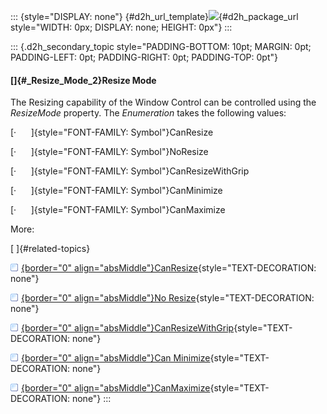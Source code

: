::: {style="DISPLAY: none"}
[](ms-xhelp:///?Id=d2h_url_template){#d2h_url_template}![](!package_url!){#d2h_package_url style="WIDTH: 0px; DISPLAY: none; HEIGHT: 0px"}
:::

::: {.d2h_secondary_topic style="PADDING-BOTTOM: 10pt; MARGIN: 0pt; PADDING-LEFT: 0pt; PADDING-RIGHT: 0pt; PADDING-TOP: 0pt"}
#### []{#_Resize_Mode_2}Resize Mode

The Resizing capability of the Window Control can be controlled using the *ResizeMode* property. The *Enumeration* takes the following values:

[·      ]{style="FONT-FAMILY: Symbol"}CanResize

[·      ]{style="FONT-FAMILY: Symbol"}NoResize

[·      ]{style="FONT-FAMILY: Symbol"}CanResizeWithGrip

[·      ]{style="FONT-FAMILY: Symbol"}CanMinimize

[·      ]{style="FONT-FAMILY: Symbol"}CanMaximize

More:

[ ]{#related-topics}

[![](../button.gif){border="0" align="absMiddle"}CanResize](ms-xhelp:///?Id=442f731f-8dfe-42ac-99e6-73b00b27c053){style="TEXT-DECORATION: none"}

[![](../button.gif){border="0" align="absMiddle"}No Resize](ms-xhelp:///?Id=ebe9d06b-d056-4d73-9380-dc64ab26b84c){style="TEXT-DECORATION: none"}

[![](../button.gif){border="0" align="absMiddle"}CanResizeWithGrip](ms-xhelp:///?Id=7253d3c3-7bf4-4634-ae30-59bb94076b26){style="TEXT-DECORATION: none"}

[![](../button.gif){border="0" align="absMiddle"}Can Minimize](ms-xhelp:///?Id=67d12726-e9d7-4f50-a893-5f6032aebb1c){style="TEXT-DECORATION: none"}

[![](../button.gif){border="0" align="absMiddle"}CanMaximize](ms-xhelp:///?Id=ec1ec1de-0769-49f1-9592-7ae33b5732a9){style="TEXT-DECORATION: none"}
:::
